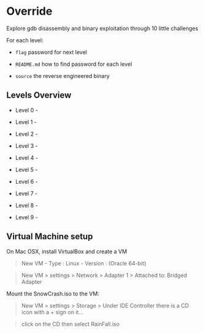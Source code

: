 # Override


Explore gdb disassembly and binary exploitation through 10 little challenges

For each level:

* ```flag``` password for next level

* ```README.md``` how to find password for each level

* ```source``` the reverse engineered binary

## Levels Overview

* Level 0 - 

* Level 1 - 

* Level 2 - 

* Level 3 - 

* Level 4 - 

* Level 5 - 

* Level 6 - 

* Level 7 - 

* Level 8 - 

* Level 9 - 

## Virtual Machine setup

On Mac OSX, install VirtualBox and create a VM

> New VM - Type : Linux - Version : (Oracle 64-bit)

> New VM > settings > Network > Adapter 1 > Attached to: Bridged Adapter

Mount the SnowCrash.iso to the VM:

> New VM > settings > Storage > Under IDE Controller there is a CD icon with a + sign on it...

> click on the CD then select RainFall.iso
